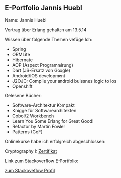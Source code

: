 ## E-Portfolio Jannis Huebl ##

Name: Jannis Huebl




Vortrag über Erlang gehalten am 13.5.14

Wissen über folgende Themen vefüge Ich:

- Spring
- ORMLite
- Hibernate
- AOP (Aspect Programmirung)
- Dart (JS-Ersatz von Google)
- Android/IOS development
- J2OJC: Compile your android buissnes logic to Ios
- Openshift


Gelesene Bücher:

- Software-Architektur Kompakt
- Knigge für Softwarearchitekten
- Cobol/2 Workbench
- Learn You Some Erlang for Great Good!
- Refactor by Martin Fowler
- Patterns (GoF)



Onlinekurse habe ich erfolgreich abgeschlossen:

Cryptography I: [Zertifikat](crypto_cert)


Link zum Stackoverflow E-Portfolio:

[zum Stackoveflow Profil](http://careers.stackoverflow.com/cv/edit/203394#) 


